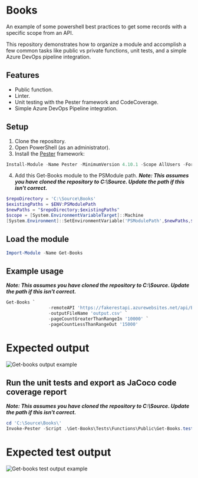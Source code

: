 # Books
An example of some powershell best practices to get some records with a specific scope from an API.

This repository demonstrates how to organize a module and accomplish a few common tasks like public vs private functions, unit tests, and a simple Azure DevOps pipeline integration.

## Features
* Public function.
* Linter.
* Unit testing with the Pester framework and CodeCoverage.
* Simple Azure DevOps Pipeline integration.

## Setup
1. Clone the repository.
2. Open PowerShell (as an administrator).
3. Install the [Pester](https://github.com/pester/Pester) framework:
``` powershell
Install-Module -Name Pester -MinimumVersion 4.10.1 -Scope AllUsers -Force -SkipPublisherCheck
```
4. Add this Get-Books module to the PSModule path.
***Note: This assumes you have cloned the repository to C:\Source. Update the path if this isn't correct.***
``` powershell
$repoDirectory = 'C:\Source\Books'
$existingPaths = $ENV:PSModulePath
$newPaths = "$repoDirectory;$existingPaths"
$scope = [System.EnvironmentVariableTarget]::Machine
[System.Environment]::SetEnvironmentVariable('PSModulePath',$newPaths,$scope)
```

## Load the module
``` powershell
Import-Module -Name Get-Books
```

## Example usage
***Note: This assumes you have cloned the repository to C:\Source. Update the path if this isn't correct.***
``` powershell
Get-Books `
                -remoteAPI 'https://fakerestapi.azurewebsites.net/api/Books' `
                -outputFileName 'output.csv' `
                -pageCountGreaterThanRangeIn '10000' `
                -pageCountLessThanRangeOut '15000'
```

# Expected output

![Get-books output example](https://user-images.githubusercontent.com/22803900/90779131-d9e71b80-e2d3-11ea-9236-03719bd4c6c8.PNG)

## Run the unit tests and export as JaCoco code coverage report
***Note: This assumes you have cloned the repository to C:\Source. Update the path if this isn't correct.***
``` powershell
cd 'C:\Source\Books\'
Invoke-Pester -Script .\Get-Books\Tests\Functions\Public\Get-Books.tests.ps1 -CodeCoverage .\Get-Books\Functions\Public\Get-Books.ps1 -CodeCoverageOutputFile 'Pester-Coverage.xml' -CodeCoverageOutputFileFormat JaCoCo
```
# Expected test output

![Get-books test output example](https://user-images.githubusercontent.com/22803900/90783570-a8238400-e2d6-11ea-8348-7d1c11b9e8c5.png)
